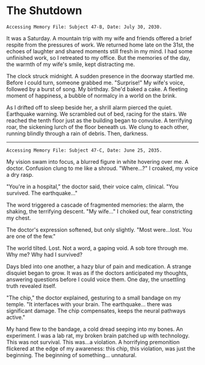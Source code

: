 # The Shutdown

```Accessing Memory File: Subject 47-B, Date: July 30, 2030.```

It was a Saturday. A mountain trip with my wife and friends offered a brief respite from the pressures of work. We returned home late on the 31st, the echoes of laughter and shared moments still fresh in my mind. I had some unfinished work, so I retreated to my office. But the memories of the day, the warmth of my wife's smile, kept distracting me.

The clock struck midnight. A sudden presence in the doorway startled me. Before I could turn, someone grabbed me. "Surprise!" My wife's voice, followed by a burst of song. My birthday. She'd baked a cake. A fleeting moment of happiness, a bubble of normalcy in a world on the brink.

As I drifted off to sleep beside her, a shrill alarm pierced the quiet. Earthquake warning. We scrambled out of bed, racing for the stairs. We reached the tenth floor just as the building began to convulse. A terrifying roar, the sickening lurch of the floor beneath us. We clung to each other, running blindly through a rain of debris. Then, darkness.

***

```Accessing Memory File: Subject 47-C, Date: June 25, 2035.```

My vision swam into focus, a blurred figure in white hovering over me. A doctor. Confusion clung to me like a shroud. "Where...?" I croaked, my voice a dry rasp.

"You're in a hospital," the doctor said, their voice calm, clinical. "You survived. The earthquake..."

The word triggered a cascade of fragmented memories: the alarm, the shaking, the terrifying descent. "My wife..." I choked out, fear constricting my chest.

The doctor's expression softened, but only slightly. "Most were...lost. You are one of the few."

The world tilted. Lost. Not a word, a gaping void. A sob tore through me. Why me? Why had I survived?

Days bled into one another, a hazy blur of pain and medication. A strange disquiet began to grow. It was as if the doctors anticipated my thoughts, answering questions before I could voice them. One day, the unsettling truth revealed itself.

"The chip," the doctor explained, gesturing to a small bandage on my temple. "It interfaces with your brain. The earthquake... there was significant damage. The chip compensates, keeps the neural pathways active."

My hand flew to the bandage, a cold dread seeping into my bones. An experiment. I was a lab rat, my broken brain patched up with technology. This was not survival. This was...a violation. A horrifying premonition flickered at the edge of my awareness: this chip, this violation, was just the beginning. The beginning of something... unnatural.
